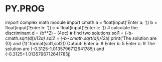 # PY.PROG
import complex math module   import cmath   a = float(input('Enter a: '))   b = float(input('Enter b: '))   c = float(input('Enter c: '))      # calculate the discriminant   d = (b**2) - (4*a*c)      # find two solutions   sol1 = (-b-cmath.sqrt(d))/(2*a)   sol2 = (-b+cmath.sqrt(d))/(2*a)   print('The solution are {0} and {1}'.format(sol1,sol2))    Output:  Enter a: 8 Enter b: 5 Enter c: 9 The solution are (-0.3125-1.0135796712641785j) and (-0.3125+1.0135796712641785j)
